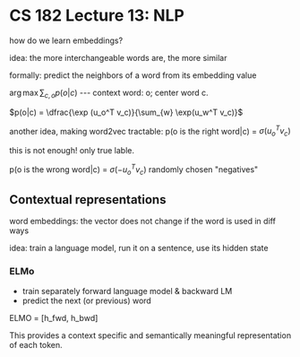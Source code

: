 # CS 182 Lecture 13: NLP

how do we learn embeddings?

idea: the more interchangeable words are, the more similar

formally: predict the neighbors of a word from its embedding value

 $\arg\max \sum_{c,o}{p(o|c)}$  --- context word: o; center word c.

$p(o|c) = \dfrac{\exp (u_o^T v_c)}{\sum_{w} \exp(u_w^T v_c)}$



another idea, making word2vec tractable: p(o is the right word|c) = $\sigma (u_o^T v_c)$

this is not enough! only true lable.

p(o is the wrong word|c) = $\sigma (-u_o^T v_c)$ randomly chosen "negatives"



## Contextual representations

word embeddings: the vector does not change if the word is used in diff ways

idea: train a language model, run it on a sentence, use its hidden state

### ELMo

- train separately forward language model & backward LM
- predict the next (or previous) word

ELMO = [h_fwd, h_bwd]

This provides a context specific and semantically meaningful representation of each token.







